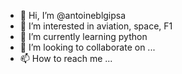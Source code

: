 - 👋 Hi, I’m @antoineblgipsa
- 👀 I’m interested in aviation, space, F1
- 🌱 I’m currently learning python
- 💞️ I’m looking to collaborate on ...
- 📫 How to reach me ...

<!---
antoineblgipsa/antoineblgipsa is a ✨ special ✨ repository because its `README.md` (this file) appears on your GitHub profile.
You can click the Preview link to take a look at your changes.
--->
